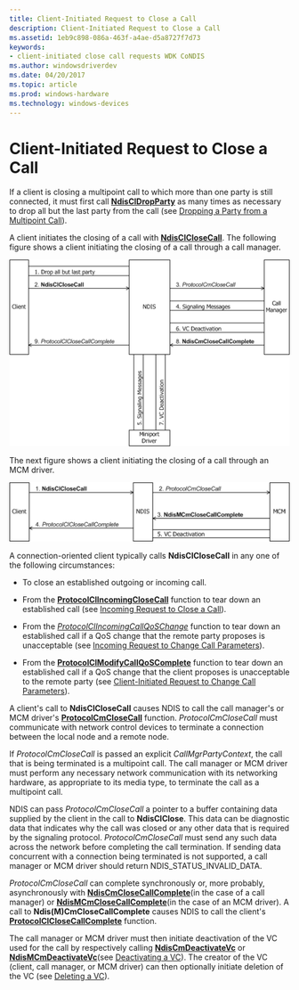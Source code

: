 ```yaml
---
title: Client-Initiated Request to Close a Call
description: Client-Initiated Request to Close a Call
ms.assetid: 1eb9c898-086a-463f-a4ae-d5a8727f7d73
keywords:
- client-initiated close call requests WDK CoNDIS
ms.author: windowsdriverdev
ms.date: 04/20/2017
ms.topic: article
ms.prod: windows-hardware
ms.technology: windows-devices
---
```


# Client-Initiated Request to Close a Call





If a client is closing a multipoint call to which more than one party is still connected, it must first call [**NdisClDropParty**](https://msdn.microsoft.com/library/windows/hardware/ff561629) as many times as necessary to drop all but the last party from the call (see [Dropping a Party from a Multipoint Call](dropping-a-party-from-a-multipoint-call.md)).

A client initiates the closing of a call with [**NdisClCloseCall**](https://msdn.microsoft.com/library/windows/hardware/ff561627). The following figure shows a client initiating the closing of a call through a call manager.

![diagram illustrating a client initiating the closing of a call through a call manager](images/cm-20.png)

The next figure shows a client initiating the closing of a call through an MCM driver.

![diagram illustrating a client initiating the closing of a call through an mcm driver](images/fig1-20.png)

A connection-oriented client typically calls **NdisClCloseCall** in any one of the following circumstances:

-   To close an established outgoing or incoming call.

-   From the [**ProtocolClIncomingCloseCall**](https://msdn.microsoft.com/library/windows/hardware/ff570230) function to tear down an established call (see [Incoming Request to Close a Call](incoming-request-to-close-a-call.md)).

-   From the [*ProtocolClIncomingCallQoSChange*](https://msdn.microsoft.com/library/windows/hardware/ff570229) function to tear down an established call if a QoS change that the remote party proposes is unacceptable (see [Incoming Request to Change Call Parameters](incoming-request-to-change-call-parameters.md)).

-   From the [**ProtocolClModifyCallQoSComplete**](https://msdn.microsoft.com/library/windows/hardware/ff570233) function to tear down an established call if a QoS change that the client proposes is unacceptable to the remote party (see [Client-Initiated Request to Change Call Parameters](client-initiated-request-to-change-call-parameters.md)).

A client's call to **NdisClCloseCall** causes NDIS to call the call manager's or MCM driver's [**ProtocolCmCloseCall**](https://msdn.microsoft.com/library/windows/hardware/ff570241) function. *ProtocolCmCloseCall* must communicate with network control devices to terminate a connection between the local node and a remote node.

If *ProtocolCmCloseCall* is passed an explicit *CallMgrPartyContext*, the call that is being terminated is a multipoint call. The call manager or MCM driver must perform any necessary network communication with its networking hardware, as appropriate to its media type, to terminate the call as a multipoint call.

NDIS can pass *ProtocolCmCloseCall* a pointer to a buffer containing data supplied by the client in the call to **NdisClClose**. This data can be diagnostic data that indicates why the call was closed or any other data that is required by the signaling protocol. *ProtocolCmCloseCall* must send any such data across the network before completing the call termination. If sending data concurrent with a connection being terminated is not supported, a call manager or MCM driver should return NDIS\_STATUS\_INVALID\_DATA.

*ProtocolCmCloseCall* can complete synchronously or, more probably, asynchronously with [**NdisCmCloseCallComplete**](https://msdn.microsoft.com/library/windows/hardware/ff561655)(in the case of a call manager) or [**NdisMCmCloseCallComplete**](https://msdn.microsoft.com/library/windows/hardware/ff562803)(in the case of an MCM driver). A call to **Ndis(M)CmCloseCallComplete** causes NDIS to call the client's [**ProtocolClCloseCallComplete**](https://msdn.microsoft.com/library/windows/hardware/ff570225) function.

The call manager or MCM driver must then initiate deactivation of the VC used for the call by respectively calling [**NdisCmDeactivateVc**](https://msdn.microsoft.com/library/windows/hardware/ff561657) or [**NdisMCmDeactivateVc**](https://msdn.microsoft.com/library/windows/hardware/ff562818)(see [Deactivating a VC](deactivating-a-vc.md)). The creator of the VC (client, call manager, or MCM driver) can then optionally initiate deletion of the VC (see [Deleting a VC](deleting-a-vc.md)).

 

 





